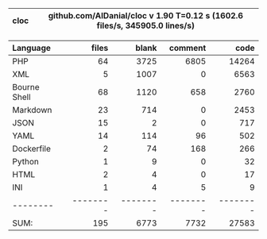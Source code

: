 
cloc|github.com/AlDanial/cloc v 1.90  T=0.12 s (1602.6 files/s, 345905.0 lines/s)
--- | ---

Language|files|blank|comment|code
:-------|-------:|-------:|-------:|-------:
PHP|64|3725|6805|14264
XML|5|1007|0|6563
Bourne Shell|68|1120|658|2760
Markdown|23|714|0|2453
JSON|15|2|0|717
YAML|14|114|96|502
Dockerfile|2|74|168|266
Python|1|9|0|32
HTML|2|4|0|17
INI|1|4|5|9
--------|--------|--------|--------|--------
SUM:|195|6773|7732|27583
